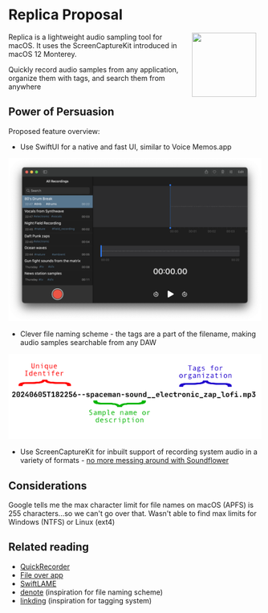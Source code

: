 # Replica Proposal

<img src="https://upload.wikimedia.org/wikipedia/en/6/6c/Replica_%28Front_Cover%29.png" align="right" width="128" height="128" style="margin: 0 10px">

Replica is a lightweight audio sampling tool for macOS. It uses the ScreenCaptureKit introduced in macOS 12 Monterey.

Quickly record audio samples from any application, organize them with tags, and search them from anywhere

## Power of Persuasion

Proposed feature overview:

* Use SwiftUI for a native and fast UI, similar to Voice Memos.app

![image](crude_mockup.png)

* Clever file naming scheme - the tags are a part of the filename, making audio samples searchable from any DAW

![image](filename_mockup.png)

* Use ScreenCaptureKit for inbuilt support of recording system audio in a variety of formats - [no more messing around with Soundflower](https://github.com/mattingalls/Soundflower)

## Considerations

Google tells me the max character limit for file names on macOS (APFS) is 255 characters...so we can't go over that. Wasn't able to find max limits for Windows (NTFS) or Linux (ext4)

## Related reading
 
* [QuickRecorder](https://github.com/lihaoyun6/QuickRecorder)
* [File over app](https://stephango.com/file-over-app)
* [SwiftLAME](https://github.com/hidden-spectrum/SwiftLAME?tab=readme-ov-file)
* [denote](https://github.com/protesilaos/denote) (inspiration for file naming scheme)
* [linkding](https://github.com/sissbruecker/linkding) (inspiration for tagging system)
